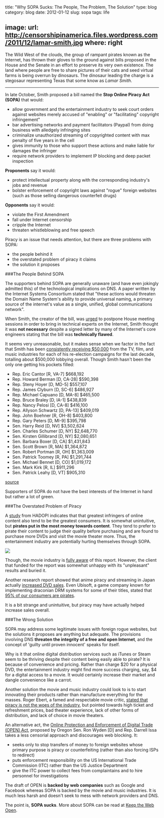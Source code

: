 title: "Why SOPA Sucks: The People, The Problem, The Solution"
type: blog
category: blog
date: 2012-01-12
slug: sopa
tags: life

image:
    url: http://censorshipinamerica.files.wordpress.com/2011/12/lamar-smith.jpg
    where: right
---

The Wild West of the clouds, the group of rampant pirates known as the Internet,
has thrown their gloves to the ground against bills proposed in the House and
the Senate in an effort to preserve its very own existence. The land where
people are free to share pictures of their cats and seed virtual farms is being
overrun by dinosaurs. The dinosaur leading the charge is a stegosaur
representing Texas that some know as *Lamar Smith*.

---

In late October, Smith proposed a bill named the **Stop Online Piracy Act
(SOPA)** that would:

- allow government and the entertainment industry to seek court orders against
  websites merely accused of "enabling" or "facilitating" copyright
  infringement"
- bar advertising networks and payment facilitators (Paypal) from doing business
  with alledgely infringing sites
- criminalize unauthorized streaming of copyrighted content with max penalty of
  five years in the cell
- gives immunity to those who support these actions and make liable for damages
  the infringer
- require network providers to implement IP blocking and deep packet inspection

**Proponents** say it would:

- protect intellectual property along with the corresponding industry's jobs
  and revenue
- bolster enforcement of copyright laws against "rogue" foreign websites (such
  as those selling dangerous counterfeit drugs)

**Opponents** say it would:

- violate the First Amendment
- fall under Internet censorship
- cripple the Internet
- threaten whistleblowing and free speech

Piracy is an issue that needs attention, but there are three problems with SOPA:

- the people behind it
- the overstated problem of piracy it claims
- the solution it proposes

###The People Behind SOPA

The supporters behind SOPA are generally unaware (and have even jokingly admitted
this) of the technological implications on DNS. A paper written by the Internet
Systems Consortium stated that "these actions would threaten the Domain Name
System's ability to provide universal naming, a primary source of the
internet's value as a single, unified, global communications network".

When Smith, the creator of the bill, was [urged][wired] to postpone House meeting sessions
in order to bring in technical experts on the Internet, Smith thought it was **not
necessary** despite a signed letter by many of the Internet's core engineers stating
that the bill was **technically flawed**.

It seems very unreasonable, but it makes sense when we factor in the fact that
Smith has been [consistently receiving $50,000][slashdot] from the TV, film,
and music industries for each of his re-election campaigns for the last decade,
totalling about $500,000 lobbying overall. Though Smith hasn't been the only
one getting his pockets filled:

- Rep. Eric Cantor [R, VA-7]  $668,192
- Rep. Howard Berman [D, CA-28]   $590,398
- Rep. Steny Hoyer [D, MD-5]  $557,107
- Rep. James Clyburn [D, SC-6]    $486,927
- Rep. Michael Capuano [D, MA-8]  $465,500
- Rep. Bruce Braley [D, IA-1]     $438,839
- Rep. Nancy Pelosi [D, CA-8]     $416,100
- Rep. Allyson Schwartz [D, PA-13]    $409,019
- Rep. John Boehner [R, OH-8]     $403,800
- Rep. Gary Peters [D, MI-9]  $395,798
- Sen. Harry Reid [D, NV]     $3,502,624
- Sen. Charles Schumer [D, NY]    $2,648,770
- Sen. Kirsten Gillibrand [D, NY]     $2,080,651
- Sen. Barbara Boxer [D, CA]  $1,431,843
- Sen. Scott Brown [R, MA]    $1,364,872
- Sen. Robert Portman [R, OH]     $1,363,009
- Sen. Patrick Toomey [R, PA]     $1,291,744
- Sen. Michael Bennet [D, CO]     $1,019,172
- Sen. Mark Kirk [R, IL]  $911,296
- Sen. Patrick Leahy [D, VT]  $905,310

[source](opencongress)

Supporters of SOPA do not have the best interests of the Internet in hand but
rather a lot of green.

[slashdot]:http://politics.slashdot.org/story/11/12/18/1836249/sopa-creator-in-tvfilmmusic-industrys-pocket
[opencongress]:http://www.opencongress.org/bill/112-h3261/
[wired]:http://www.wired.com/threatlevel/2011/12/sopa-vote-delayed/

###The Overstated Problem of Piracy

A [study][techdirt] from HADOPI indicates that that greatest infringers of
online content also tend to be the greatest consumers. It is somewhat
unintuitive, but **pirates put in the most money towards content**. They tend
to prefer to pirate their content to judge their quality before purchasing and
are found to purchase more DVDs and visit the movie theater more. Thus, the
entertainment industry are potentially hurting themselves through SOPA.

<div class="base-image">
    <img src="http://i.imgur.com/RvXCO.png">
</div>

Though, the movie industry is [fully aware][geek] of this report. However, the
client that funded for the report was somewhat unhappy with its "unpleasant"
results and buried it.

Another research report showed that anime piracy and streaming in Japan
actually [increased DVD sales][geek2]. Even Ubisoft, a game company known for
implementing draconian DRM systems for some of their titles, stated that [95%
of our consumers are pirates][ubisoft].

It is a bit strange and unintuitive, but piracy may have actually helped
increase sales overall.

[techdirt]:http://www.techdirt.com/articles/20110727/16233815292/another-day-another-study-that-says-pirates-are-best-customers-this-time-hadopi.shtml
[geek]:http://www.geek.com/articles/geek-cetera/movie-industry-bins-report-proving-pirates-are-great-consumers-20110720/
[geek2]:http://www.geek.com/articles/news/anime-piracy-and-streaming-found-to-increase-dvd-sales-in-japan-2011027/
[ubisoft]:http://mmofallout.com/2011/11/24/ubisoft-95-of-our-consumers-are-pirates/

###The Wrong Solution

SOPA may address some legitimate issues with foreign rogue websites, but the
solutions it proposes are anything but adequate. The provisions involving DNS
**threaten the integrity of a free and open Internet**, and the concept of 'guilty
until proven innocent' speaks for itself.

Why is it that online digital distribution services such as iTunes or Steam
seem to be thriving despite their content being easily able to pirate? It is
because of convenience and pricing. Rather than charge $20 for a physical DVD,
the entertainment industry might find more success charging, say, $4 for a
digital access to a movie. It would certainly increase their market and dangle
convenience like a carrot.

Another solution the movie and music industry could look to is to start
innovating their products rather than manufacture everything for the masses.
Roger Ebert, a famed and respectable movie critic, [stated that piracy is not
the woes of the industry][ebert], but pointed towards high ticket and
refreshment prices, bad theater experience, lack of other forms of
distribution, and lack of choice in movie theaters.

An alternative act, the [Online Protection and Enforcement of Digital Trade
(OPEN) Act][open], proposed by Oregon Sen. Ron Wyden [D] and Rep. Darrell Issa takes a
less censorial approach and discourages web blocking. It:

- seeks only to stop transfers of money to foreign websites whose primary
  purpose is piracy or counterfeiting (rather than also forcing ISPs to
  redirect)
- puts enforcement responsibility on the US International Trade Commission
  (ITC) rather than the US Justice Department
- give the ITC power to collect fees from complaintains and to hire personnel
  for investigations

The draft of OPEN is **backed by web companies** such as Google and Facebook
whereas SOPA is backed by the movie and music industries. It is much less harsh
and doesn't seek to mess with network providers and DNS.

The point is, **SOPA sucks**. More about SOPA can be read at [Keep the Web Open][ktwo].

[ebert]:http://www.rogerebert.com/apps/pbcs.dll/article?AID=/20111228/COMMENTARY/111229973/
[open]:http://en.wikipedia.org/wiki/Online_Protection_and_Enforcement_of_Digital_Trade_Act
[ktwo]:http://keepthewebopen.com/

